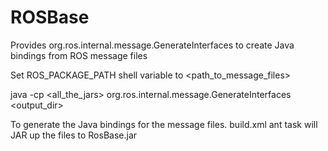 ROSBase
=======

Provides org.ros.internal.message.GenerateInterfaces to create Java bindings from ROS message files

Set ROS_PACKAGE_PATH shell variable to <path_to_message_files>

java -cp <all_the_jars> org.ros.internal.message.GenerateInterfaces <output_dir>

To generate the Java bindings for the message files. 
build.xml ant task will JAR up the files to RosBase.jar
